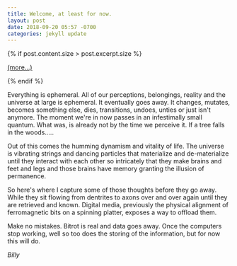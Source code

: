 ```yaml
---
title: Welcome, at least for now.
layout: post
date: 2018-09-20 05:57 -0700
categories: jekyll update
---
```

{% if post.content.size > post.excerpt.size %}
<p><a href="{{ post.url }}">(more...)</a></p>
{% endif %}

Everything is ephemeral.  All of our perceptions, belongings, reality and the universe at large is ephemeral.  It eventually goes away.  It changes, mutates, becomes something else, dies, transitions, undoes, unties or just isn't anymore.  The moment we're in now passes in an infestimally small quantum.  What was, is already not by the time we perceive it.  If a tree falls in the woods.....

Out of this comes the humming dynamism and vitality of life.  The universe is vibrating strings and dancing particles that materialize and de-materialize until they interact with each other so intricately that they make brains and feet and legs and those brains have memory granting the illusion of permanence.

So here's where I capture some of those thoughts before they go away.  While they sit flowing from dentrites to axons over and over again until they are retrieved and known.  Digital media, previously the physical alignment of ferromagnetic bits on a spinning platter, exposes a way to offload them.

Make no mistakes.  Bitrot is real and data goes away.  Once the computers stop working, well so too does the storing of the information, but for now this will do.

*Billy*
